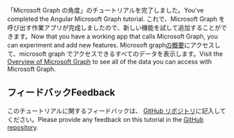 <!-- markdownlint-disable MD002 MD041 -->

<span data-ttu-id="af6b4-101">「Microsoft Graph の角度」のチュートリアルを完了しました。</span><span class="sxs-lookup"><span data-stu-id="af6b4-101">You've completed the Angular Microsoft Graph tutorial.</span></span> <span data-ttu-id="af6b4-102">これで、Microsoft Graph を呼び出す作業アプリが完成しましたので、新しい機能を試して追加することができます。</span><span class="sxs-lookup"><span data-stu-id="af6b4-102">Now that you have a working app that calls Microsoft Graph, you can experiment and add new features.</span></span> <span data-ttu-id="af6b4-103">Microsoft graph[の概要](/graph/overview)にアクセスして、microsoft graph でアクセスできるすべてのデータを表示します。</span><span class="sxs-lookup"><span data-stu-id="af6b4-103">Visit the [Overview of Microsoft Graph](/graph/overview) to see all of the data you can access with Microsoft Graph.</span></span>

## <a name="feedback"></a><span data-ttu-id="af6b4-104">フィードバック</span><span class="sxs-lookup"><span data-stu-id="af6b4-104">Feedback</span></span>

<span data-ttu-id="af6b4-105">このチュートリアルに関するフィードバックは、 [GitHub リポジトリ](https://github.com/microsoftgraph/msgraph-training-angularspa)に記入してください。</span><span class="sxs-lookup"><span data-stu-id="af6b4-105">Please provide any feedback on this tutorial in the [GitHub repository](https://github.com/microsoftgraph/msgraph-training-angularspa).</span></span>
